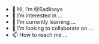 - 👋 Hi, I’m @Sadiisays
- 👀 I’m interested in ...
- 🌱 I’m currently learning ...
- 💞️ I’m looking to collaborate on ...
- 📫 How to reach me ...

<!---
Sadiisays/Sadiisays is a ✨ special ✨ repository because its `README.md` (this file) appears on your GitHub profile.
You can click the Preview link to take a look at your changes.
--->
